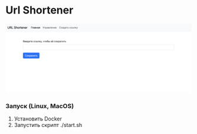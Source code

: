# Url Shortener

![Main page](docs/url_shortener.png)

### Запуск (Linux, MacOS)
1. Установить Docker
2. Запустить скрипт ./start.sh